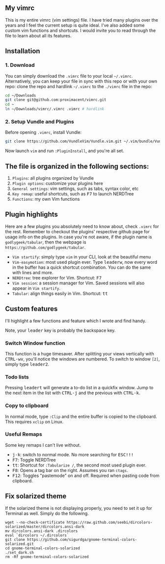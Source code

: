 ## My vimrc
This is my entire vimrc (vim settings) file. I have tried many plugins over the years and I feel the current setup is quite ideal. I've also added some custom vim functions and shortcuts. I would invite you to read through the file to learn about all its features.

## Installation
### 1. Download
You can simply download the `.vimrc` file to your local `~/.vimrc`. Alternatively, you can keep your file in sync with this repo or with your own repo: clone the repo and hardlink `~/.vimrc` to the `./vimrc` file in the repo:

``` bash
cd ~/Downloads
git clone git@github.com:proximacent/vimrc.git
cd ~
ln ~/Downloads/vimrc/.vimrc .vimrc # hardlink
```

### 2. Setup Vundle and Plugins
Before opening `.vimrc`, install Vundle:

``` bash
git clone https://github.com/VundleVim/Vundle.vim.git ~/.vim/bundle/Vundle.vim
```

Now launch `vim` and run `:PluginInstall`, and you're all set.

## The file is organized in the following sections:
1. `Plugins`: all plugins organized by Vundle
2. `Plugin options`: customize your plugins here
3. `General settings`: vim settings, such as tabs, syntax color, etc
4. `Key remap`: useful shortcuts, such as <kbd>F7</kbd> to launch NERDTree
5. `Functions`: my own Vim functions

## Plugin highlights
Here are a few plugins you absolutely need to know about, check `.vimrc` for the rest. Remember to checkout the plugins' respective github page for usage info on the plugins. In case you're not aware, if the plugin name is `godlygeek/tabular`, then the webpage is `https://github.com/godlygeek/tabular`.

- `Vim startify`: simply type `vim` in your CLI, look at the beautiful menu
- `Vim-easymotion`: most used plugin ever. Type <kbd>leader</kbd><kbd>w</kbd>, now every word in the buffer has a quick shortcut combination. You can do the same with lines and more.
- `NERDtree`: tree explorer for Vim. Shortcut: <kbd>F7</kbd>
- `Vim session`: a session manager for Vim. Saved sessions will also appear in `Vim startify`.
- `Tabular`: align things easily in Vim. Shortcut: <kbd>t</kbd><kbd>t</kbd>

## Custom features
I'll highlight a few functions and feature which I wrote and find handy.

Note, your <kbd>leader</kbd> key is probably the backspace key.

### Switch Window function
This function is a huge timesaver. After splitting your views vertically with <kbd>CTRL-w</kbd><kbd>v</kbd>, you'll notice the windows are numbered. To switch to window `[2]`, simply type <kbd>leader</kbd><kbd>2</kbd>.


### Todo lists
Pressing <kbd>leader</kbd><kbd>t</kbd> will generate a to-do list in a quickfix window. Jump to the next item in the list with <kbd>CTRL-j</kbd> and the previous with <kbd>CTRL-k</kbd>.

### Copy to clipboard
In normal mode, type `:Clip` and the entire buffer is copied to the clipboard. This requires `xclip` on Linux.

### Useful Remaps
Some key remaps I can't live without.

- <kbd>j-k</kbd>: switch to normal mode. No more searching for <kbd>ESC</kdb>!!!
- <kbd>F7</kbd>: Toggle NERDTree
- <kbd>tt</kbd>: Shortcut for `:Tabularize /`, the second most used plugin ever.
- <kbd>F8</kbd>: Opens a tag bar on the right. Assumes you ran `ctags`.
- <kbd>F12</kbd>: Toggles "pastemode" on and off. Required when pasting code from clipboard.

## Fix solarized theme
If the solarized theme is not displaying properly, you need to set it up for Terminal as well. Simply do the following.

```
wget --no-check-certificate https://raw.github.com/seebi/dircolors-solarized/master/dircolors.ansi-dark
mv dircolors.ansi-dark .dircolors
eval `dircolors ~/.dircolors`
git clone https://github.com/sigurdga/gnome-terminal-colors-solarized.git
cd gnome-terminal-colors-solarized
./set_dark.sh
rm -Rf gnome-terminal-colors-solarized
```
